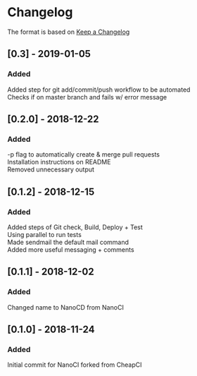 # Changelog
The format is based on [Keep a Changelog](http://keepachangelog.com/en/1.0.0/)

## [0.3] - 2019-01-05
### Added
Added step for git add/commit/push workflow to be automated  
Checks if on master branch and fails w/ error message  

## [0.2.0] - 2018-12-22
### Added
-p flag to automatically create & merge pull requests  
Installation instructions on README  
Removed unnecessary output

## [0.1.2] - 2018-12-15
### Added
Added steps of Git check, Build, Deploy + Test  
Using parallel to run tests  
Made sendmail the default mail command  
Added more useful messaging + comments  

## [0.1.1] - 2018-12-02
### Added
Changed name to NanoCD from NanoCI  

## [0.1.0] - 2018-11-24
### Added
Initial commit for NanoCI forked from CheapCI  
